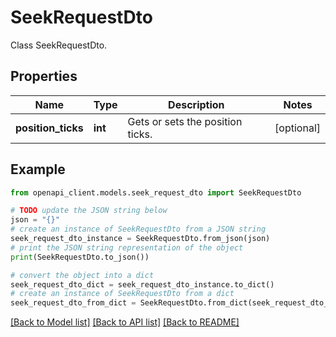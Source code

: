 # SeekRequestDto

Class SeekRequestDto.

## Properties

Name | Type | Description | Notes
------------ | ------------- | ------------- | -------------
**position_ticks** | **int** | Gets or sets the position ticks. | [optional] 

## Example

```python
from openapi_client.models.seek_request_dto import SeekRequestDto

# TODO update the JSON string below
json = "{}"
# create an instance of SeekRequestDto from a JSON string
seek_request_dto_instance = SeekRequestDto.from_json(json)
# print the JSON string representation of the object
print(SeekRequestDto.to_json())

# convert the object into a dict
seek_request_dto_dict = seek_request_dto_instance.to_dict()
# create an instance of SeekRequestDto from a dict
seek_request_dto_from_dict = SeekRequestDto.from_dict(seek_request_dto_dict)
```
[[Back to Model list]](../README.md#documentation-for-models) [[Back to API list]](../README.md#documentation-for-api-endpoints) [[Back to README]](../README.md)


